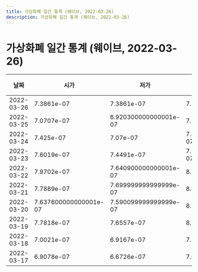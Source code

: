 ```yaml
---
title: 가상화폐 일간 통계 (웨이브, 2022-03-26)
description: 가상화폐 일간 통계 (웨이브, 2022-03-26)
---
```


가상화폐 일간 통계 (웨이브, 2022-03-26)
===

|날짜|시가|저가|고가|종가|비고|
|--|--|--|--|--|--|
|2022-03-26|7.3861e-07|7.3861e-07|7.5422e-07|7.5422e-07|    |
|2022-03-25|7.0707e-07|6.920300000000001e-07|7.1346e-07|7.061399999999999e-07|    |
|2022-03-24|7.425e-07|7.07e-07|7.432400000000001e-07|7.0891e-07|    |
|2022-03-23|7.6019e-07|7.4491e-07|7.722300000000001e-07|7.4491e-07|    |
|2022-03-22|7.9702e-07|7.640900000000001e-07|8.1073e-07|7.640900000000001e-07|    |
|2022-03-21|7.7889e-07|7.699999999999999e-07|8.085e-07|7.8535e-07|    |
|2022-03-20|7.637600000000001e-07|7.590099999999999e-07|8.1625e-07|7.8507e-07|    |
|2022-03-19|7.7818e-07|7.6557e-07|8.2455e-07|7.7042e-07|    |
|2022-03-18|7.0021e-07|6.9167e-07|7.8868e-07|7.8868e-07|    |
|2022-03-17|6.9078e-07|6.6726e-07|7.04e-07|6.9679e-07|    |
